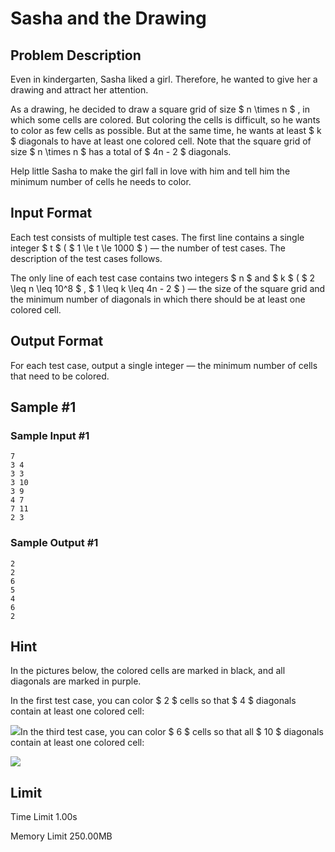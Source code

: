 # Sasha and the Drawing

## Problem Description

Even in kindergarten, Sasha liked a girl. Therefore, he wanted to give her a drawing and attract her attention.

As a drawing, he decided to draw a square grid of size $ n \times n $ , in which some cells are colored. But coloring the cells is difficult, so he wants to color as few cells as possible. But at the same time, he wants at least $ k $ diagonals to have at least one colored cell. Note that the square grid of size $ n \times n $ has a total of $ 4n - 2 $ diagonals.

Help little Sasha to make the girl fall in love with him and tell him the minimum number of cells he needs to color.

## Input Format

Each test consists of multiple test cases. The first line contains a single integer $ t $ ( $ 1 \le t \le 1000 $ ) — the number of test cases. The description of the test cases follows.

The only line of each test case contains two integers $ n $ and $ k $ ( $ 2 \leq n \leq 10^8 $ , $ 1 \leq k \leq 4n - 2 $ ) — the size of the square grid and the minimum number of diagonals in which there should be at least one colored cell.

## Output Format

For each test case, output a single integer — the minimum number of cells that need to be colored.

## Sample #1

### Sample Input #1

```
7
3 4
3 3
3 10
3 9
4 7
7 11
2 3
```

### Sample Output #1

```
2
2
6
5
4
6
2
```

## Hint

In the pictures below, the colored cells are marked in black, and all diagonals are marked in purple.

In the first test case, you can color $ 2 $ cells so that $ 4 $ diagonals contain at least one colored cell:

 ![](https://cdn.luogu.com.cn/upload/vjudge_pic/CF1929B/4864b78fe9eb050caf4657b8002f6908e15fc9d0.png)In the third test case, you can color $ 6 $ cells so that all $ 10 $ diagonals contain at least one colored cell:

 ![](https://cdn.luogu.com.cn/upload/vjudge_pic/CF1929B/739c9b82a674c23c09f172f9a61b92f42e5cc20b.png)

## Limit



Time Limit
1.00s

Memory Limit
250.00MB